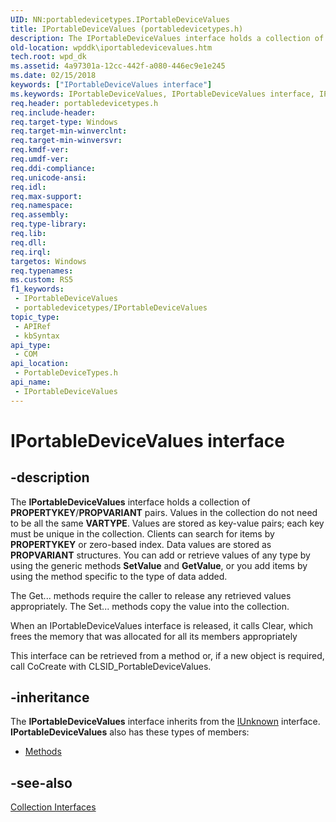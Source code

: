 ```yaml
---
UID: NN:portabledevicetypes.IPortableDeviceValues
title: IPortableDeviceValues (portabledevicetypes.h)
description: The IPortableDeviceValues interface holds a collection of PROPERTYKEY/PROPVARIANT pairs.
old-location: wpddk\iportabledevicevalues.htm
tech.root: wpd_dk
ms.assetid: 4a97301a-12cc-442f-a080-446ec9e1e245
ms.date: 02/15/2018
keywords: ["IPortableDeviceValues interface"]
ms.keywords: IPortableDeviceValues, IPortableDeviceValues interface, IPortableDeviceValues interface,described, IPortableDeviceValuesInterface, portabledevicetypes/IPortableDeviceValues, wpddk.iportabledevicevalues
req.header: portabledevicetypes.h
req.include-header: 
req.target-type: Windows
req.target-min-winverclnt: 
req.target-min-winversvr: 
req.kmdf-ver: 
req.umdf-ver: 
req.ddi-compliance: 
req.unicode-ansi: 
req.idl: 
req.max-support: 
req.namespace: 
req.assembly: 
req.type-library: 
req.lib: 
req.dll: 
req.irql: 
targetos: Windows
req.typenames: 
ms.custom: RS5
f1_keywords:
 - IPortableDeviceValues
 - portabledevicetypes/IPortableDeviceValues
topic_type:
 - APIRef
 - kbSyntax
api_type:
 - COM
api_location:
 - PortableDeviceTypes.h
api_name:
 - IPortableDeviceValues
---
```


# IPortableDeviceValues interface


## -description

The <b>IPortableDeviceValues</b> interface holds a collection of <b>PROPERTYKEY</b>/<b>PROPVARIANT</b> pairs. Values in the collection do not need to be all the same <b>VARTYPE</b>. Values are stored as key-value pairs; each key must be unique in the collection. Clients can search for items by <b>PROPERTYKEY</b> or zero-based index. Data values are stored as <b>PROPVARIANT</b> structures. You can add or retrieve values of any type by using the generic methods <b>SetValue</b> and <b>GetValue</b>, or you add items by using the method specific to the type of data added.

The Get... methods require the caller to release any retrieved values appropriately. The Set... methods copy the value into the collection.

When an IPortableDeviceValues interface is released, it calls Clear, which frees the memory that was allocated for all its members appropriately

This interface can be retrieved from a method or, if a new object is required, call CoCreate with CLSID_PortableDeviceValues.

## -inheritance

The <b xmlns:loc="http://microsoft.com/wdcml/l10n">IPortableDeviceValues</b> interface inherits from the <a href="https://docs.microsoft.com/windows/win32/api/unknwn/nn-unknwn-iunknown">IUnknown</a> interface. <b>IPortableDeviceValues</b> also has these types of members:
<ul>
<li><a href="https://docs.microsoft.com/">Methods</a></li>
</ul>

## -see-also

<a href="https://docs.microsoft.com/previous-versions/windows/hardware/drivers/ff597553(v=vs.85)">Collection Interfaces</a>

